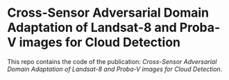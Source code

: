 # Cross-Sensor Adversarial Domain Adaptation of Landsat-8 and Proba-V images for Cloud Detection

This repo contains the code of the publication: *Cross-Sensor Adversarial Domain Adaptation of Landsat-8 and Proba-V images for Cloud Detection*. 

